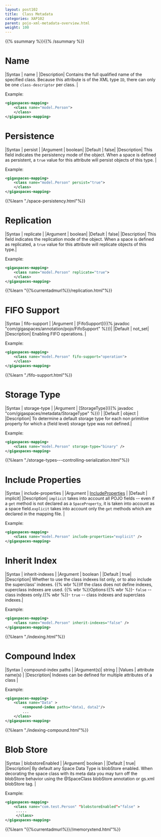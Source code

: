 ```yaml
---
layout: post102
title:  Class Metadata
categories: XAP102
parent: pojo-xml-metadata-overview.html
weight: 100
---
```


{{% ssummary %}}{{% /ssummary %}}


# Name


|Syntax     | name |
|Description| Contains the full qualified name of the specified class. Because this attribute is of the XML type `ID`, there can only be one `class-descriptor` per class. |

Example:
```xml
<gigaspaces-mapping>
	<class name="model.Person">
	</class>
</gigaspaces-mapping>
```



# Persistence


|Syntax     | persist |
|Argument   | boolean|
|Default    | false|
|Description|  This field indicates the persistency mode of the object. When a space is defined as persistent, a `true` value for this attribute will persist objects of this type.  |

Example:

```xml
<gigaspaces-mapping>
	<class name="model.Person" persist="true">
	</class>
</gigaspaces-mapping>
```


{{%learn "./space-persistency.html"%}}

# Replication


|Syntax     | replicate |
|Argument   | boolean|
|Default    | false|
|Description|  This field indicates the replication mode of the object. When a space is defined as replicated, a `true` value for this attribute will replicate objects of this type.|

Example:

```xml
<gigaspaces-mapping>
	<class name="model.Person" replicate="true">
	</class>
</gigaspaces-mapping>
```


{{%learn "{{%currentadmurl%}}/replication.html"%}}


# FIFO Support


|Syntax     | fifo-support  |
|Argument   | [FifoSupport]({{% javadoc "com/gigaspaces/annotation/pojo/FifoSupport" %}})|
|Default    | not_set|
|Description| Enabling  FIFO operations.     |

Example:

```xml
<gigaspaces-mapping>
    <class name="model.Person" fifo-support="operation">
    </class>
</gigaspaces-mapping>
```


{{%learn "./fifo-support.html"%}}

# Storage Type


|Syntax     | storage-type |
|Argument   | [StorageType]({{% javadoc "com/gigaspaces/metadata/StorageType" %}})          |
|Default    | object |
|Description| To determine a default storage type for each non primitive property for which a (field level) storage type was not defined.|

Example:

```xml
<gigaspaces-mapping>
    <class name="model.Person" storage-type="binary" />
</gigaspaces-mapping>

```


{{%learn "./storage-types---controlling-serialization.html"%}}


# Include Properties


|Syntax     | include-properties |
|Argument   | [IncludeProperties](http://www.gigaspaces.com/docs/JavaDoc{{%currentversion%}}/com/gigaspaces/annotation/pojo/SpaceClass.IncludeProperties.html)      |
|Default    | implicit|
|Description| `implicit` takes into account all POJO fields -- even if a `get` method is not declared   as a `SpaceProperty`, it is taken into account as a space field.`explicit` takes into account only the `get` methods which are declared in the mapping file. |

Example:

```xml
<gigaspaces-mapping>
    <class name="model.Person" include-properties="explicit" />
</gigaspaces-mapping>
```



# Inherit Index


|Syntax     | inherit-indexes |
|Argument   | boolean          |
|Default    | true|
|Description| Whether to use the class indexes list only, or to also include the superclass' indexes. {{% wbr %}}If the class does not define indexes, superclass indexes are used. {{% wbr %}}Options:{{% wbr %}}- `false` -- class indexes only.{{% wbr %}}- `true` -- class indexes and superclass indexes.|

Example:

```xml
<gigaspaces-mapping>
    <class name="model.Person" inherit-indexes="false" />
</gigaspaces-mapping>
```

{{%learn "./indexing.html"%}}


# Compound Index


|Syntax     | compound-index paths |
|Argument(s)| string          |
|Values     | attribute name(s)   |
|Description| Indexes can be defined for multiple attributes of a class  |

Example:

```xml
<gigaspaces-mapping>
    <class name="Data" >
        <compound-index paths="data1, data2"/>
        ...
    </class>
</gigaspaces-mapping>
```


{{%learn "./indexing-compound.html"%}}


# Blob Store


|Syntax     | blobstoreEnabled |
|Argument| boolean          |
|Default | true|
|Description| By default any Space Data Type is blobStore enabled. When decorating the space class with its meta data you may turn off the blobStore behavior using the @SpaceClass blobStore annotation or gs.xml blobStore tag.  |


Example:

```xml
<gigaspaces-mapping>
    <class name="com.test.Person" "blobstoreEnabled"="false" >
     .....
     </class>
</gigaspaces-mapping>

```


{{%learn "{{%currentadmurl%}}//memoryxtend.html"%}}






